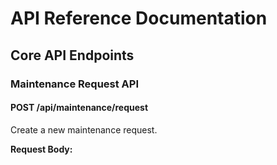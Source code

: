 # API Reference Documentation

## Core API Endpoints

### Maintenance Request API

#### POST /api/maintenance/request
Create a new maintenance request.

**Request Body:**